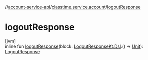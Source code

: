//[account-service-api](../../index.md)/[classtime.service.account](index.md)/[logoutResponse](logout-response.md)

# logoutResponse

[jvm]\
inline fun [logoutResponse](logout-response.md)(block: [LogoutResponseKt.Dsl](-logout-response-kt/-dsl/index.md).() -&gt; [Unit](https://kotlinlang.org/api/latest/jvm/stdlib/kotlin/-unit/index.html)): [LogoutResponse](-logout-response/index.md)

